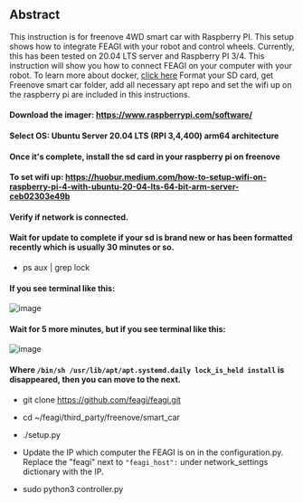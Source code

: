 ## Abstract
This instruction is for freenove 4WD smart car with Raspberry PI. This setup shows how to integrate FEAGI with your robot and control wheels. Currently, this has been tested on 20.04 LTS server and Raspberry PI 3/4. This instruction will show you how to connect FEAGI on your computer with your robot. To learn more about docker, [click here](https://github.com/Neuraville/feagi/blob/staging/DEPLOY.md) Format your SD card, get Freenove smart car folder, add all necessary apt repo and set the wifi up on the raspberry pi are included in this instructions.


#### Download the imager: https://www.raspberrypi.com/software/
#### Select OS: Ubuntu Server 20.04 LTS (RPI 3,4,400) arm64 architecture
#### Once it's complete, install the sd card in your raspberry pi on freenove 
#### To set wifi up: https://huobur.medium.com/how-to-setup-wifi-on-raspberry-pi-4-with-ubuntu-20-04-lts-64-bit-arm-server-ceb02303e49b
#### Verify if network is connected.
#### Wait for update to complete if your sd is brand new or has been formatted recently which is usually 30 minutes or so.

- ps aux | grep lock

#### If you see terminal like this:
![image](https://user-images.githubusercontent.com/65916520/177386671-f02bbb70-462d-42ee-8892-956f4d7fa109.png)
#### Wait for 5 more minutes, but if you see terminal like this:
![image](https://user-images.githubusercontent.com/65916520/177390926-e2e95ca8-ebd5-41a5-afc9-d47c87c46cf6.png)
#### Where `/bin/sh /usr/lib/apt/apt.systemd.daily lock_is_held install` is disappeared, then you can move to the next.

- git clone https://github.com/feagi/feagi.git

- cd ~/feagi/third_party/freenove/smart_car

- ./setup.py

- Update the IP which computer the FEAGI is on in the configuration.py. Replace the "feagi" next to `"feagi_host":` under network_settings dictionary with the IP. 

- sudo python3 controller.py
